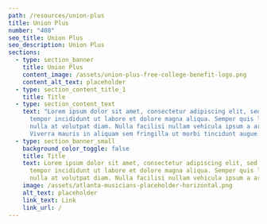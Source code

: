 ```yaml
---
path: /resources/union-plus
title: Union Plus
number: "408"
seo_title: Union Plus
seo_description: Union Plus
sections:
  - type: section_banner
    title: Union Plus
    content_image: /assets/union-plus-free-college-benefit-logo.png
    content_alt_text: placeholder
  - type: section_content_title_1
    title: Title
  - type: section_content_text
    text: "Lorem ipsum dolor sit amet, consectetur adipiscing elit, sed do eiusmod
      tempor incididunt ut labore et dolore magna aliqua. Semper quis lectus
      nulla at volutpat diam. Nulla facilisi nullam vehicula ipsum a arcu.
      Viverra mauris in aliquam sem fringilla ut morbi tincidunt augue. "
  - type: section_banner_small
    background_color_toggle: false
    title: Title
    text: Lorem ipsum dolor sit amet, consectetur adipiscing elit, sed do eiusmod
      tempor incididunt ut labore et dolore magna aliqua. Semper quis lectus
      nulla at volutpat diam. Nulla facilisi nullam vehicula ipsum a arcu.
    image: /assets/atlanta-musicians-placeholder-horizontal.png
    alt_text: placeholder
    link_text: Link
    link_url: /
---
```

